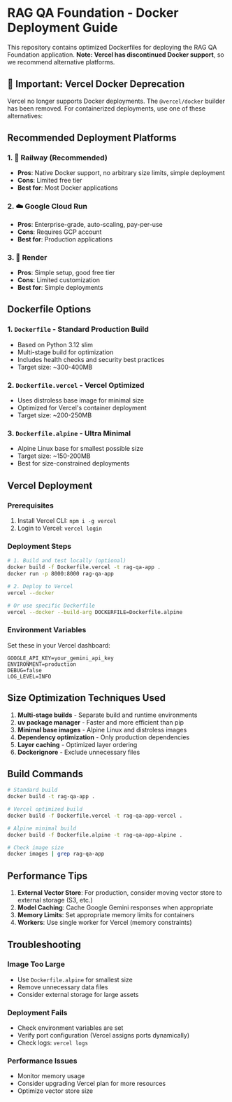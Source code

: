 # RAG QA Foundation - Docker Deployment Guide

This repository contains optimized Dockerfiles for deploying the RAG QA Foundation application. **Note: Vercel has discontinued Docker support**, so we recommend alternative platforms.

## 🚨 Important: Vercel Docker Deprecation

Vercel no longer supports Docker deployments. The `@vercel/docker` builder has been removed. For containerized deployments, use one of these alternatives:

## Recommended Deployment Platforms

### 1. 🚂 Railway (Recommended)
- **Pros**: Native Docker support, no arbitrary size limits, simple deployment
- **Cons**: Limited free tier
- **Best for**: Most Docker applications

### 2. ☁️ Google Cloud Run
- **Pros**: Enterprise-grade, auto-scaling, pay-per-use
- **Cons**: Requires GCP account
- **Best for**: Production applications

### 3. 🎨 Render
- **Pros**: Simple setup, good free tier
- **Cons**: Limited customization
- **Best for**: Simple deployments

## Dockerfile Options

### 1. `Dockerfile` - Standard Production Build
- Based on Python 3.12 slim
- Multi-stage build for optimization
- Includes health checks and security best practices
- Target size: ~300-400MB

### 2. `Dockerfile.vercel` - Vercel Optimized
- Uses distroless base image for minimal size
- Optimized for Vercel's container deployment
- Target size: ~200-250MB

### 3. `Dockerfile.alpine` - Ultra Minimal
- Alpine Linux base for smallest possible size
- Target size: ~150-200MB
- Best for size-constrained deployments

## Vercel Deployment

### Prerequisites
1. Install Vercel CLI: `npm i -g vercel`
2. Login to Vercel: `vercel login`

### Deployment Steps

```bash
# 1. Build and test locally (optional)
docker build -f Dockerfile.vercel -t rag-qa-app .
docker run -p 8000:8000 rag-qa-app

# 2. Deploy to Vercel
vercel --docker

# Or use specific Dockerfile
vercel --docker --build-arg DOCKERFILE=Dockerfile.alpine
```

### Environment Variables
Set these in your Vercel dashboard:

```
GOOGLE_API_KEY=your_gemini_api_key
ENVIRONMENT=production
DEBUG=false
LOG_LEVEL=INFO
```

## Size Optimization Techniques Used

1. **Multi-stage builds** - Separate build and runtime environments
2. **uv package manager** - Faster and more efficient than pip
3. **Minimal base images** - Alpine Linux and distroless images
4. **Dependency optimization** - Only production dependencies
5. **Layer caching** - Optimized layer ordering
6. **Dockerignore** - Exclude unnecessary files

## Build Commands

```bash
# Standard build
docker build -t rag-qa-app .

# Vercel optimized build
docker build -f Dockerfile.vercel -t rag-qa-app-vercel .

# Alpine minimal build
docker build -f Dockerfile.alpine -t rag-qa-app-alpine .

# Check image size
docker images | grep rag-qa-app
```

## Performance Tips

1. **External Vector Store**: For production, consider moving vector store to external storage (S3, etc.)
2. **Model Caching**: Cache Google Gemini responses when appropriate
3. **Memory Limits**: Set appropriate memory limits for containers
4. **Workers**: Use single worker for Vercel (memory constraints)

## Troubleshooting

### Image Too Large
- Use `Dockerfile.alpine` for smallest size
- Remove unnecessary data files
- Consider external storage for large assets

### Deployment Fails
- Check environment variables are set
- Verify port configuration (Vercel assigns ports dynamically)
- Check logs: `vercel logs`

### Performance Issues
- Monitor memory usage
- Consider upgrading Vercel plan for more resources
- Optimize vector store size
